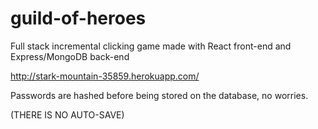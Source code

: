 # guild-of-heroes
Full stack incremental clicking game made with React front-end and Express/MongoDB back-end

http://stark-mountain-35859.herokuapp.com/

Passwords are hashed before being stored on the database, no worries.

(THERE IS NO AUTO-SAVE)
